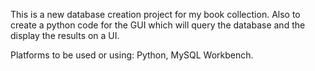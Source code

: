 This is a new database creation project for my book collection.
Also to create a python code for the GUI which will query the database and the display the results on a UI.

Platforms to be used or using: Python, MySQL Workbench.
